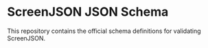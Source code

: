 # ScreenJSON JSON Schema

This repository contains the official schema definitions for validating ScreenJSON.